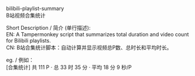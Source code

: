 
bilibili-playlist-summary  
B站视频合集统计

Short Description / 简介 (单行描述):  
EN: A Tampermonkey script that summarizes total duration and video count for Bilibili playlists.  
CN: B站合集统计脚本：自动计算并显示视频总P数、总时长和平均时长。  

eg. / 例如：  
[合集统计] 共 111 P · 总 33 时 35 分 · 平均 18 分 9 秒/P  
